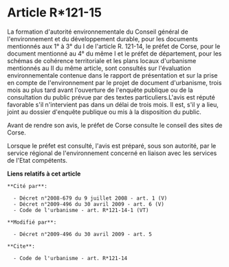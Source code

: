 # Article R*121-15

La formation d'autorité environnementale du Conseil général de l'environnement et du développement durable, pour les
documents mentionnés aux 1° à 3° du I de l'article R. 121-14, le préfet de Corse, pour le document mentionné au 4° du même I
et le préfet de département, pour les schémas de cohérence territoriale et les plans locaux d'urbanisme mentionnés au II du
même article, sont consultés sur l'évaluation environnementale contenue dans le rapport de présentation et sur la prise en
compte de l'environnement par le projet de document d'urbanisme, trois mois au plus tard avant l'ouverture de l'enquête
publique ou de la consultation du public prévue par des textes particuliers.L'avis est réputé favorable s'il n'intervient pas
dans un délai de trois mois. Il est, s'il y a lieu, joint au dossier d'enquête publique ou mis à la disposition du public. 

Avant de rendre son avis, le préfet de Corse consulte le conseil des sites de Corse. 

Lorsque le préfet est consulté, l'avis est préparé, sous son autorité, par le service régional de l'environnement concerné en
liaison avec les services de l'Etat compétents.

**Liens relatifs à cet article**

	**Cité par**:

	  - Décret n°2008-679 du 9 juillet 2008 - art. 1 (V)
	  - Décret n°2009-496 du 30 avril 2009 - art. 6 (V)
	  - Code de l'urbanisme - art. R*121-14-1 (VT)

	**Modifié par**:

	  - Décret n°2009-496 du 30 avril 2009 - art. 5

	**Cite**:

	  - Code de l'urbanisme - art. R*121-14

